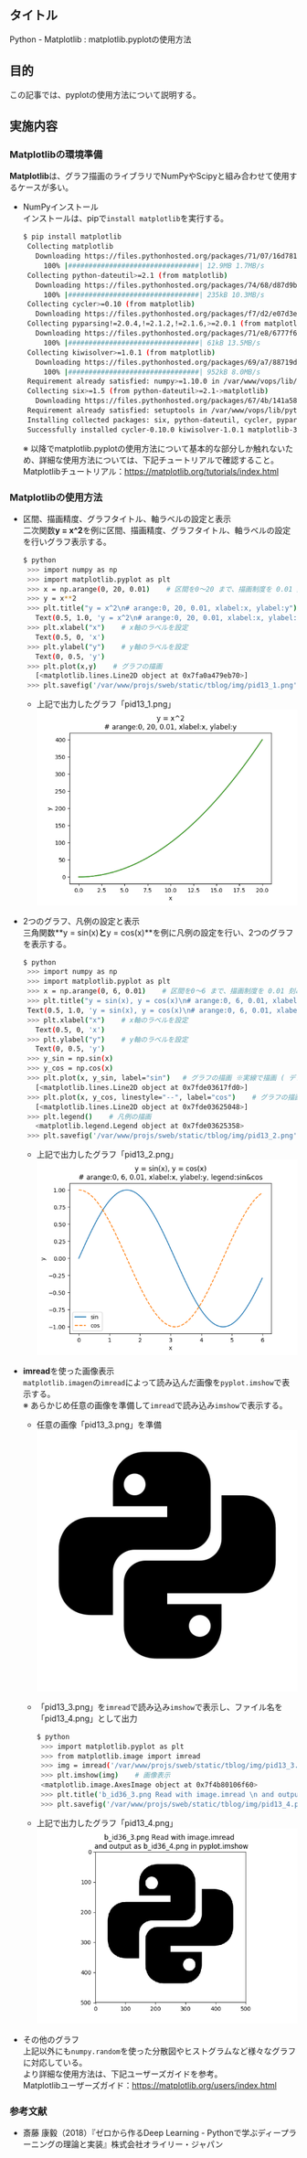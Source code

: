 ## タイトル
Python - Matplotlib : matplotlib.pyplotの使用方法

## 目的
この記事では、pyplotの使用方法について説明する。

## 実施内容
### Matplotlibの環境準備
**Matplotlib**は、グラフ描画のライブラリでNumPyやScipyと組み合わせて使用するケースが多い。

- NumPyインストール<br>
インストールは、pipで`install matplotlib`を実行する。
  ```bash
  $ pip install matplotlib
   Collecting matplotlib
     Downloading https://files.pythonhosted.org/packages/71/07/16d781df15be30df4acfd536c479268f1208b2dfbc91e9ca5d92c9caf673/matplotlib-3.0.2-cp36-cp36m-manylinux1_x86_64.whl (12.9MB)
       100% |################################| 12.9MB 1.7MB/s
   Collecting python-dateutil>=2.1 (from matplotlib)
     Downloading https://files.pythonhosted.org/packages/74/68/d87d9b36af36f44254a8d512cbfc48369103a3b9e474be9bdfe536abfc45/python_dateutil-2.7.5-py2.py3-none-any.whl (225kB)
       100% |################################| 235kB 10.3MB/s
   Collecting cycler>=0.10 (from matplotlib)
     Downloading https://files.pythonhosted.org/packages/f7/d2/e07d3ebb2bd7af696440ce7e754c59dd546ffe1bbe732c8ab68b9c834e61/cycler-0.10.0-py2.py3-none-any.whl
   Collecting pyparsing!=2.0.4,!=2.1.2,!=2.1.6,>=2.0.1 (from matplotlib)
     Downloading https://files.pythonhosted.org/packages/71/e8/6777f6624681c8b9701a8a0a5654f3eb56919a01a78e12bf3c73f5a3c714/pyparsing-2.3.0-py2.py3-none-any.whl (59kB)
       100% |################################| 61kB 13.5MB/s
   Collecting kiwisolver>=1.0.1 (from matplotlib)
     Downloading https://files.pythonhosted.org/packages/69/a7/88719d132b18300b4369fbffa741841cfd36d1e637e1990f27929945b538/kiwisolver-1.0.1-cp36-cp36m-manylinux1_x86_64.whl (949kB)
       100% |################################| 952kB 8.0MB/s
   Requirement already satisfied: numpy>=1.10.0 in /var/www/vops/lib/python3.6/site-packages (from matplotlib) (1.15.4)
   Collecting six>=1.5 (from python-dateutil>=2.1->matplotlib)
     Downloading https://files.pythonhosted.org/packages/67/4b/141a581104b1f6397bfa78ac9d43d8ad29a7ca43ea90a2d863fe3056e86a/six-1.11.0-py2.py3-none-any.whl
   Requirement already satisfied: setuptools in /var/www/vops/lib/python3.6/site-packages (from kiwisolver>=1.0.1->matplotlib) (40.5.0)
   Installing collected packages: six, python-dateutil, cycler, pyparsing, kiwisolver, matplotlib
   Successfully installed cycler-0.10.0 kiwisolver-1.0.1 matplotlib-3.0.2 pyparsing-2.3.0 python-dateutil-2.7.5 six-1.11.0
  ```
  ※ 以降でmatplotlib.pyplotの使用方法について基本的な部分しか触れないため、詳細な使用方法については、下記チュートリアルで確認すること。<br>
  Matplotlibチュートリアル：https://matplotlib.org/tutorials/index.html<br>

### Matplotlibの使用方法
- 区間、描画精度、グラフタイトル、軸ラベルの設定と表示<br>
二次関数**y = x^2**を例に区間、描画精度、グラフタイトル、軸ラベルの設定を行いグラフ表示する。
  ```bash
  $ python
   >>> import numpy as np
   >>> import matplotlib.pyplot as plt
   >>> x = np.arange(0, 20, 0.01)    # 区間を0～20 まで、描画制度を 0.01 刻みに設定
   >>> y = x**2
   >>> plt.title("y = x^2\n# arange:0, 20, 0.01, xlabel:x, ylabel:y")    # グラフタイトルを設定
     Text(0.5, 1.0, 'y = x^2\n# arange:0, 20, 0.01, xlabel:x, ylabel:y')
   >>> plt.xlabel("x")    # x軸のラベルを設定
     Text(0.5, 0, 'x')
   >>> plt.ylabel("y")    # y軸のラベルを設定
     Text(0, 0.5, 'y')
   >>> plt.plot(x,y)    # グラフの描画
     [<matplotlib.lines.Line2D object at 0x7fa0a479eb70>]
   >>> plt.savefig('/var/www/projs/sweb/static/tblog/img/pid13_1.png')    # 各自の環境に合わせ、任意のパス、ファイル名を指定
  ```
  - 上記で出力したグラフ「pid13_1.png」
  ![pid13_1](/static/tblog/img/pid13_1.png)

- 2つのグラフ、凡例の設定と表示<br>
三角関数**y = sin(x)**と**y = cos(x)**を例に凡例の設定を行い、2つのグラフを表示する。
  ```bash
  $ python
   >>> import numpy as np
   >>> import matplotlib.pyplot as plt
   >>> x = np.arange(0, 6, 0.01)    # 区間を0～6 まで、描画制度を 0.01 刻みに設定
   >>> plt.title("y = sin(x), y = cos(x)\n# arange:0, 6, 0.01, xlabel:x, ylabel:y, legend:sin&cos")    # グラフタイトルを設定
   Text(0.5, 1.0, 'y = sin(x), y = cos(x)\n# arange:0, 6, 0.01, xlabel:x, ylabel:y, legend:sin&cos')
   >>> plt.xlabel("x")    # x軸のラベルを設定
     Text(0.5, 0, 'x')
   >>> plt.ylabel("y")    # y軸のラベルを設定
     Text(0, 0.5, 'y')
   >>> y_sin = np.sin(x)
   >>> y_cos = np.cos(x)
   >>> plt.plot(x, y_sin, label="sin")   # グラフの描画 ※実線で描画 ( デフォルト )
     [<matplotlib.lines.Line2D object at 0x7fde03617fd0>]
   >>> plt.plot(x, y_cos, linestyle="--", label="cos")    # グラフの描画 ※破線で描画
     [<matplotlib.lines.Line2D object at 0x7fde03625048>]
   >>> plt.legend()    # 凡例の描画
     <matplotlib.legend.Legend object at 0x7fde03625358>
   >>> plt.savefig('/var/www/projs/sweb/static/tblog/img/pid13_2.png')    # 各自の環境に合わせ、任意のパス、ファイル名を指定
  ```
  - 上記で出力したグラフ「pid13_2.png」
  ![pid13_2](/static/tblog/img/pid13_2.png)

- **imread**を使った画像表示<br>
`matplotlib.imagen`の`imread`によって読み込んだ画像を`pyplot.imshow`で表示する。<br>
※ あらかじめ任意の画像を準備して`imread`で読み込み`imshow`で表示する。

  - 任意の画像「pid13_3.png」を準備<br>
  ![pid13_3](/static/tblog/img/pid13_3.png)

  - 「pid13_3.png」を`imread`で読み込み`imshow`で表示し、ファイル名を「pid13_4.png」として出力
    ```bash
    $ python
     >>> import matplotlib.pyplot as plt
     >>> from matplotlib.image import imread
     >>> img = imread('/var/www/projs/sweb/static/tblog/img/pid13_3.png')    # 任意の画像をimgに読込み
     >>> plt.imshow(img)    # 画像表示
     <matplotlib.image.AxesImage object at 0x7f4b80106f60>
     >>> plt.title('b_id36_3.png Read with image.imread \n and output as b_id36_4.png in pyplot.imshow')    # グラフタイトルを設定
     >>> plt.savefig('/var/www/projs/sweb/static/tblog/img/pid13_4.png')
    ```

  - 上記で出力したグラフ「pid13_4.png」
  ![pid13_4](/static/tblog/img/pid13_4.png)

- その他のグラフ<br>
上記以外にも`numpy.random`を使った分散図やヒストグラムなど様々なグラフに対応している。<br>
より詳細な使用方法は、下記ユーザーズガイドを参考。<br>
Matplotlibユーザーズガイド：https://matplotlib.org/users/index.html

### 参考文献
- 斎藤 康毅（2018）『ゼロから作るDeep Learning - Pythonで学ぶディープラーニングの理論と実装』株式会社オライリー・ジャパン
